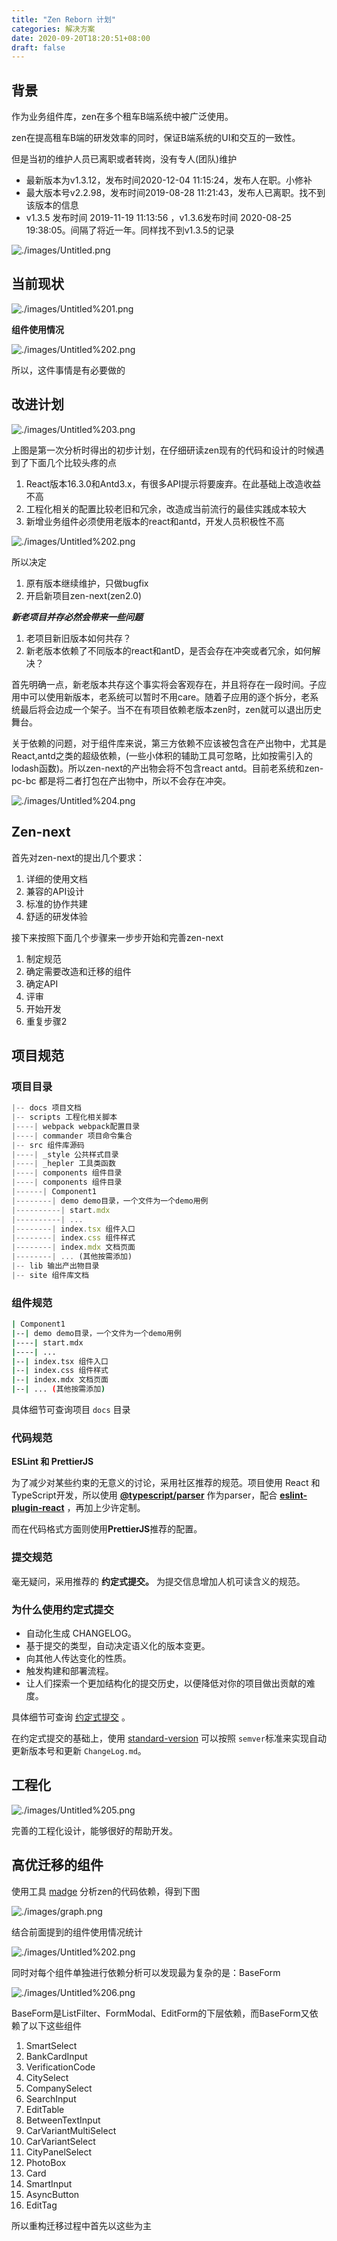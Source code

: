 ```yaml
---
title: "Zen Reborn 计划"
categories: 解决方案
date: 2020-09-20T18:20:51+08:00
draft: false
---
```


## 背景

作为业务组件库，zen在多个租车B端系统中被广泛使用。

zen在提高租车B端的研发效率的同时，保证B端系统的UI和交互的一致性。

但是当初的维护人员已离职或者转岗，没有专人(团队)维护

- 最新版本为v1.3.12，发布时间2020-12-04 11:15:24，发布人在职。小修补
- 最大版本号v2.2.98，发布时间2019-08-28 11:21:43，发布人已离职。找不到该版本的信息
- v1.3.5 发布时间 2019-11-19 11:13:56 ，v1.3.6发布时间 2020-08-25 19:38:05。间隔了将近一年。同样找不到v1.3.5的记录

![./images/Untitled.png](./images/Untitled.png)

## 当前现状

![./images/Untitled%201.png](./images/Untitled%201.png)

**组件使用情况**

![./images/Untitled%202.png](./images/Untitled%202.png)

所以，这件事情是有必要做的

## 改进计划

![./images/Untitled%203.png](./images/Untitled%203.png)

上图是第一次分析时得出的初步计划，在仔细研读zen现有的代码和设计的时候遇到了下面几个比较头疼的点

1. React版本16.3.0和Antd3.x，有很多API提示将要废弃。在此基础上改造收益不高
2. 工程化相关的配置比较老旧和冗余，改造成当前流行的最佳实践成本较大
3. 新增业务组件必须使用老版本的react和antd，开发人员积极性不高

![./images/Untitled%202.png](./images/Untitled%202.png)

所以决定

1. 原有版本继续维护，只做bugfix
2. 开启新项目zen-next(zen2.0)

***新老项目并存必然会带来一些问题***

1. 老项目新旧版本如何共存？
2. 新老版本依赖了不同版本的react和antD，是否会存在冲突或者冗余，如何解决？

首先明确一点，新老版本共存这个事实将会客观存在，并且将存在一段时间。子应用中可以使用新版本，老系统可以暂时不用care。随着子应用的逐个拆分，老系统最后将会边成一个架子。当不在有项目依赖老版本zen时，zen就可以退出历史舞台。

关于依赖的问题，对于组件库来说，第三方依赖不应该被包含在产出物中，尤其是React,antd之类的超级依赖，(一些小体积的辅助工具可忽略，比如按需引入的lodash函数)。所以zen-next的产出物会将不包含react antd。目前老系统和zen-pc-bc 都是将二者打包在产出物中，所以不会存在冲突。

![./images/Untitled%204.png](./images/Untitled%204.png)

## Zen-next

首先对zen-next的提出几个要求：

1. 详细的使用文档
2. 兼容的API设计
3. 标准的协作共建
4. 舒适的研发体验

接下来按照下面几个步骤来一步步开始和完善zen-next

1. 制定规范
2. 确定需要改造和迁移的组件
3. 确定API
4. 评审
5. 开始开发
6. 重复步骤2

## 项目规范

### 项目目录

```jsx
|-- docs 项目文档
|-- scripts 工程化相关脚本
|----| webpack webpack配置目录
|----| commander 项目命令集合
|-- src 组件库源码
|----| _style 公共样式目录
|----| _hepler 工具类函数
|----| components 组件目录
|----| components 组件目录
|------| Component1 
|--------| demo demo目录，一个文件为一个demo用例
|----------| start.mdx
|----------| ...
|--------| index.tsx 组件入口
|--------| index.css 组件样式
|--------| index.mdx 文档页面
|--------| ... (其他按需添加)
|-- lib 输出产出物目录
|-- site 组件库文档
```

### 组件规范

```bash
| Component1 
|--| demo demo目录，一个文件为一个demo用例
|----| start.mdx
|----| ...
|--| index.tsx 组件入口
|--| index.css 组件样式
|--| index.mdx 文档页面
|--| ... (其他按需添加)
```

具体细节可查询项目 `docs` 目录

### 代码规范

**ESLint 和 PrettierJS**

为了减少对某些约束的无意义的讨论，采用社区推荐的规范。项目使用 React 和 TypeScript开发，所以使用 **[@typescript/parser](https://www.npmjs.com/package/@typescript-eslint/parser)** 作为parser，配合 **[eslint-plugin-react](https://www.npmjs.com/package/@typescript-eslint/parser)** ，再加上少许定制。

而在代码格式方面则使用**PrettierJS**推荐的配置。

### 提交规范

毫无疑问，采用推荐的 **约定式提交。** 为提交信息增加人机可读含义的规范。

### 为什么使用约定式提交

- 自动化生成 CHANGELOG。
- 基于提交的类型，自动决定语义化的版本变更。
- 向其他人传达变化的性质。
- 触发构建和部署流程。
- 让人们探索一个更加结构化的提交历史，以便降低对你的项目做出贡献的难度。

具体细节可查询 [约定式提交](https://www.conventionalcommits.org/zh-hans/v1.0.0-beta.4/) 。

在约定式提交的基础上，使用 [standard-version](https://github.com/conventional-changelog/standard-version) 可以按照 `semver`标准来实现自动更新版本号和更新 `ChangeLog.md`。

## 工程化

![./images/Untitled%205.png](./images/Untitled%205.png)

完善的工程化设计，能够很好的帮助开发。

## 高优迁移的组件

使用工具 [madge](https://www.npmjs.com/package/madge) 分析zen的代码依赖，得到下图


![./images/graph.png](./images/graph.png)

结合前面提到的组件使用情况统计

![./images/Untitled%202.png](./images/Untitled%202.png)

同时对每个组件单独进行依赖分析可以发现最为复杂的是：BaseForm

![./images/Untitled%206.png](./images/Untitled%206.png)

BaseForm是ListFilter、FormModal、EditForm的下层依赖，而BaseForm又依赖了以下这些组件

1. SmartSelect
2. BankCardInput
3. VerificationCode
4. CitySelect
5. CompanySelect
6. SearchInput
7. EditTable
8. BetweenTextInput
9. CarVariantMultiSelect
10. CarVariantSelect
11. CityPanelSelect
12. PhotoBox
13. Card
14. SmartInput
15. AsyncButton
16. EditTag

所以重构迁移过程中首先以这些为主
